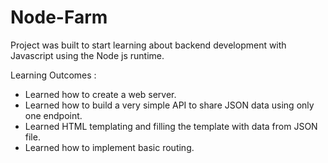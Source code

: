 # Node-Farm

Project was built to start learning about backend development with Javascript using the Node js runtime.

Learning Outcomes : 

* Learned how to create a web server. 
* Learned how to build a very simple API to share JSON data using only one endpoint.
* Learned HTML templating and filling the template with data from JSON file.
* Learned how to implement basic routing.